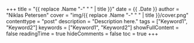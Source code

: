 +++
title = "{{ replace .Name "-" " " | title }}"
date = {{ .Date }}
author = "Niklas Petersen"
cover = "img/{{ replace .Name "-" " " | title }}/cover.png"
contenttype = "post"
description = "Description here."
tags = ["Keyword1", "Keyword2"]
keywords = ["Keyword1", "Keyword2"]
showFullContent = false
readingTime = true
hideComments = false
toc = true
+++
